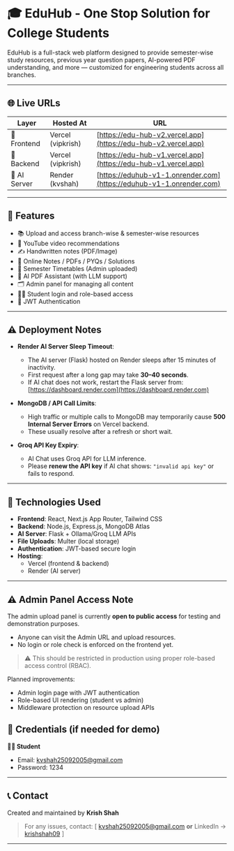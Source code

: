 # 🎓 EduHub - One Stop Solution for College Students

EduHub is a full-stack web platform designed to provide semester-wise study resources, previous year question papers, AI-powered PDF understanding, and more — customized for engineering students across all branches.

---

## 🌐 Live URLs

| Layer         | Hosted At       | URL |
|---------------|-----------------|-----|
| 🎨 Frontend   | Vercel (vipkrish) | [https://edu-hub-v2.vercel.app](https://edu-hub-v2.vercel.app) |
| 🔧 Backend    | Vercel (vipkrish) | [https://edu-hub-v1.vercel.app](https://edu-hub-v1.vercel.app) |
| 🤖 AI Server  | Render (kvshah)   | [https://eduhub-v1-1.onrender.com](https://eduhub-v1-1.onrender.com) |

---

## 🚀 Features

- 📚 Upload and access branch-wise & semester-wise resources
- 🎥 YouTube video recommendations
- ✍️ Handwritten notes (PDF/Image)
- 📄 Online Notes / PDFs / PYQs / Solutions
- 📅 Semester Timetables (Admin uploaded)
- 🧠 AI PDF Assistant (with LLM support)
- 🗂️ Admin panel for managing all content
- 🧑‍🎓 Student login and role-based access
- 🔐 JWT Authentication

---

## ⚠️ Deployment Notes

- **Render AI Server Sleep Timeout**:
  - The AI server (Flask) hosted on Render sleeps after 15 minutes of inactivity.
  - First request after a long gap may take **30–40 seconds**.
  - If AI chat does not work, restart the Flask server from: [https://dashboard.render.com](https://dashboard.render.com)

- **MongoDB / API Call Limits**:
  - High traffic or multiple calls to MongoDB may temporarily cause **500 Internal Server Errors** on Vercel backend.
  - These usually resolve after a refresh or short wait.

- **Groq API Key Expiry**:
  - AI Chat uses Groq API for LLM inference.
  - Please **renew the API key** if AI chat shows: `"invalid api key"` or fails to respond.

---

## 🧪 Technologies Used

- **Frontend**: React, Next.js App Router, Tailwind CSS
- **Backend**: Node.js, Express.js, MongoDB Atlas
- **AI Server**: Flask + Ollama/Groq LLM APIs
- **File Uploads**: Multer (local storage)
- **Authentication**: JWT-based secure login
- **Hosting**:
  - Vercel (frontend & backend)
  - Render (AI server)

---


## ⚠️ Admin Panel Access Note

The admin upload panel is currently **open to public access** for testing and demonstration purposes.

- Anyone can visit the Admin URL and upload resources.
- No login or role check is enforced on the frontend yet.

> ⚠️ This should be restricted in production using proper role-based access control (RBAC).

Planned improvements:
- Admin login page with JWT authentication
- Role-based UI rendering (student vs admin)
- Middleware protection on resource upload APIs





## 📌 Credentials (if needed for demo)

**👨‍🎓 Student**
- Email: kvshah25092005@gmail.com
- Password: 1234

---
## 📞 Contact

Created and maintained by **Krish Shah**  
> For any issues, contact: [ kvshah25092005@gmail.com **or** LinkedIn -> [krishshah09](https://www.linkedin.com/in/krishshah09/) ]

---
